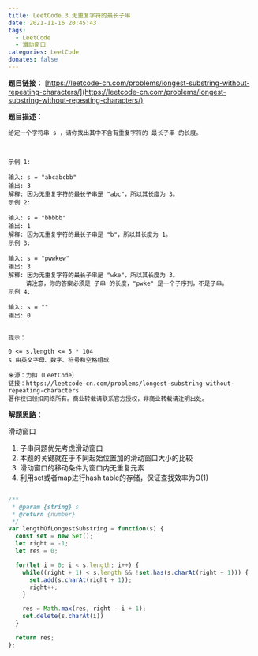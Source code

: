 ```yaml
---
title: LeetCode.3.无重复字符的最长子串
date: 2021-11-16 20:45:43
tags: 
  - LeetCode
  - 滑动窗口
categories: LeetCode
donates: false
---
```


**题目链接：** [https://leetcode-cn.com/problems/longest-substring-without-repeating-characters/](https://leetcode-cn.com/problems/longest-substring-without-repeating-characters/)

<!-- more -->

**题目描述：**


```
给定一个字符串 s ，请你找出其中不含有重复字符的 最长子串 的长度。

 

示例 1:

输入: s = "abcabcbb"
输出: 3 
解释: 因为无重复字符的最长子串是 "abc"，所以其长度为 3。
示例 2:

输入: s = "bbbbb"
输出: 1
解释: 因为无重复字符的最长子串是 "b"，所以其长度为 1。
示例 3:

输入: s = "pwwkew"
输出: 3
解释: 因为无重复字符的最长子串是 "wke"，所以其长度为 3。
     请注意，你的答案必须是 子串 的长度，"pwke" 是一个子序列，不是子串。
示例 4:

输入: s = ""
输出: 0
 

提示：

0 <= s.length <= 5 * 104
s 由英文字母、数字、符号和空格组成

来源：力扣（LeetCode）
链接：https://leetcode-cn.com/problems/longest-substring-without-repeating-characters
著作权归领扣网络所有。商业转载请联系官方授权，非商业转载请注明出处。
```

**解题思路：**

滑动窗口

1. 子串问题优先考虑滑动窗口
2. 本题的关键就在于不同起始位置加的滑动窗口大小的比较
3. 滑动窗口的移动条件为窗口内无重复元素
4. 利用set或者map进行hash table的存储，保证查找效率为O(1)

```javascript

/**
 * @param {string} s
 * @return {number}
 */
var lengthOfLongestSubstring = function(s) {
  const set = new Set();
  let right = -1; 
  let res = 0;

  for(let i = 0; i < s.length; i++) {
    while((right + 1) < s.length && !set.has(s.charAt(right + 1))) {
      set.add(s.charAt(right + 1));
      right++;
    }

    res = Math.max(res, right - i + 1);
    set.delete(s.charAt(i))
  }

  return res;
};

```


